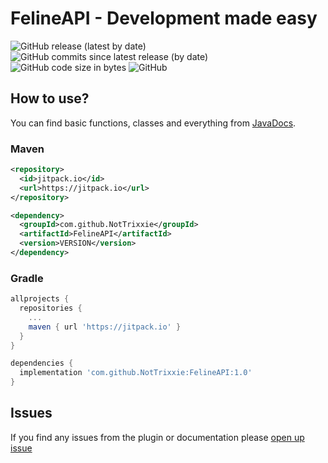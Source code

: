 # FelineAPI - Development made easy
![GitHub release (latest by date)](https://img.shields.io/github/v/release/NotTrixxie/FelineAPI) ![GitHub commits since latest release (by date)](https://img.shields.io/github/commits-since/NotTrixxie/FelineAPI/latest) ![GitHub code size in bytes](https://img.shields.io/github/languages/code-size/NotTrixxie/FelineAPI) ![GitHub](https://img.shields.io/github/license/NotTrixxie/FelineAPI)


## How to use?
You can find basic functions, classes and everything from [JavaDocs](https://nottrixxie.github.io).


### Maven
```xml
<repository>
  <id>jitpack.io</id>
  <url>https://jitpack.io</url>
</repository>
```
```xml
<dependency>
  <groupId>com.github.NotTrixxie</groupId>
  <artifactId>FelineAPI</artifactId>
  <version>VERSION</version>
</dependency>
```

### Gradle
```gradle
allprojects {
  repositories {
    ...
    maven { url 'https://jitpack.io' }
  }
}
```
```gradle
dependencies {
  implementation 'com.github.NotTrixxie:FelineAPI:1.0'
}
```

## Issues
If you find any issues from the plugin or documentation please [open up issue](https://github.com/NotTrixxie/FelineAPI/issues)
